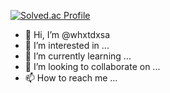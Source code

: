 [![Solved.ac Profile](http://mazassumnida.wtf/api/v2/generate_badge?boj=2022110039)](https://solved.ac/2022110039/)
- 👋 Hi, I’m @whxtdxsa
- 👀 I’m interested in ...
- 🌱 I’m currently learning ...
- 💞️ I’m looking to collaborate on ...
- 📫 How to reach me ...

<!---
whxtdxsa/whxtdxsa is a ✨ special ✨ repository because its `README.md` (this file) appears on your GitHub profile.
You can click the Preview link to take a look at your changes.
--->
